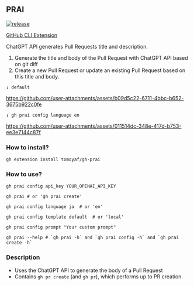 ## PRAI

[![release](https://github.com/tomoyaf/gh-prai/actions/workflows/release.yml/badge.svg)](https://github.com/tomoyaf/gh-prai/actions/workflows/release.yml)

[GitHub CLI Extension](https://docs.github.com/ja/github-cli/github-cli/about-github-cli)

ChatGPT API generates Pull Requests title and description.

1. Generate the title and body of the Pull Request with ChatGPT API based on git diff
2. Create a new Pull Request or update an existing Pull Request based on this title and body.


`↓ default`

https://github.com/user-attachments/assets/b09d5c22-6711-4bbc-b652-3675b922c0fe


`↓ gh prai config language en`

https://github.com/user-attachments/assets/011514dc-348e-417d-b753-ee3e7144c87f


### How to install?

```shell
gh extension install tomoyaf/gh-prai
```

### How to use?

```shell
gh prai config api_key YOUR_OPENAI_API_KEY
```

```shell
gh prai # or 'gh prai create'
```

```shell
gh prai config language ja  # or 'en'
```
```shell
gh prai config template default  # or 'local'
```
```shell
gh prai config prompt "Your custom prompt"
```
```shell
gh prai --help # `gh prai -h` and `gh prai config -h` and `gh prai create -h`
```

### Description

- Uses the ChatGPT API to generate the body of a Pull Request
- Contains `gh pr create` (and `gh pr`), which performs up to PR creation.

